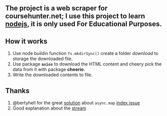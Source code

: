 ## The project is a web scraper for coursehunter.net; I use this project to learn [nodejs](https://nodejs.org), it is only used **For Educational Purposes**.

## How it works

1. Use node buildin function `fs.mkdirSync()` create a folder _download_ to storage the downloaded file.
2. Use package **`axios`** to download the HTML content and cheery pick the data from it with package **cheerio**.
3. Write the downloaded contents to file.

## Thanks

1. @bertyhell for the great [solution](https://github.com/caolan/async/issues/669#issuecomment-358962580) about `async.map` [index issue](https://github.com/caolan/async/issues/669)
2. Good explanation about the [stream](https://www.freecodecamp.org/news/node-js-streams-everything-you-need-to-know-c9141306be93/)
